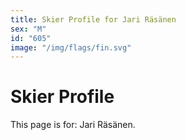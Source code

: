 ```yaml
---
title: Skier Profile for Jari Räsänen
sex: "M"
id: "605"
image: "/img/flags/fin.svg" 
---
```


# Skier Profile

This page is for: Jari Räsänen.
    